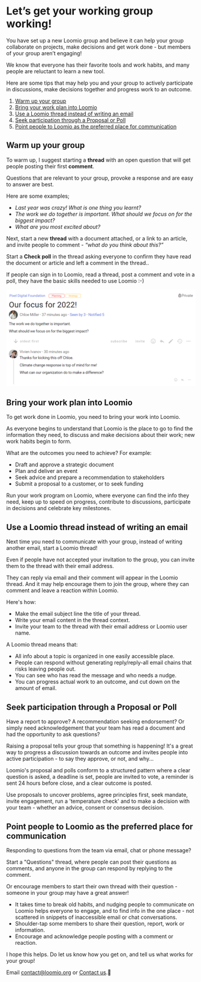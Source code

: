 # Let’s get your working group working!

You have set up a new Loomio group and believe it can help your group collaborate on projects, make decisions and get work done - but members of your group aren’t engaging!

We know that everyone has their favorite tools and work habits, and many people are reluctant to learn a new tool.

Here are some tips that may help you and your group to actively participate in discussions,  make decisions together and progress work to an outcome.

1. [Warm up your group](#warm-up-your-group)
2. [Bring your work plan into Loomio](#bring-your-work-plan-into-loomio)
3. [Use a Loomio thread instead of writing an email](#use-a-loomio-thread-instead-of-writing-an-email)
4. [Seek participation through a Proposal or Poll](#seek-participation-through-a-proposal-or-poll)
5. [Point people to Loomio as the preferred place for communication](#point-people-to-loomio-as-the-preferred-place-for-communication)

## Warm up your group
To warm up, I suggest starting a **thread** with an open question that will get people posting their first **comment**. 

Questions that are relevant to your group, provoke a response and are easy to answer are best.

Here are some examples;
- *Last year was crazy!  What is one thing you learnt?*
- *The work we do together is important. What should we focus on for the biggest impact?*
- *What are you most excited about?*

Next, start a new **thread** with a document attached, or a link to an article, and invite people to comment - *“what do you think about this?”*

Start a **Check poll** in the thread asking everyone to confirm they have read the document or article and left a comment in the thread..

If people can sign in to Loomio, read a thread, post a comment and vote in a poll, they have the basic skills needed to use Loomio :-)

![](warm_up_your_group.png#width-80)

## Bring your work plan into Loomio

To get work done in Loomio, you need to bring your work into Loomio.

As everyone begins to understand that Loomio is the place to go to find the information they need, to discuss and make decisions about their work; new work habits begin to form.

What are the outcomes you need to achieve? For example:
- Draft and approve a strategic document
- Plan and deliver an event
- Seek advice and prepare a recommendation to stakeholders
- Submit a proposal to a customer, or to seek funding

Run your work program on Loomio, where everyone can find the info they need, keep up to speed on progress, contribute to discussions, participate in decisions and celebrate key milestones.

## Use a Loomio thread instead of writing an email

Next time you need to communicate with your group, instead of writing another email, start a Loomio thread!

Even if people have not accepted your invitation to the group, you can invite them to the thread with their email address. 

They can reply via email and their comment will appear in the Loomio thread.  And it may help encourage them to join the group, where they can comment and leave a reaction within Loomio. 

Here's how:
- Make the email subject line the title of your thread.
- Write your email content in the thread context.
- Invite your team to the thread with their email address or Loomio user name.

A Loomio thread means that:
- All info about a topic is organized in one easily accessible place.
- People can respond without generating reply/reply-all email chains that risks leaving people out.
- You can see who has read the message and who needs a nudge.
- You can progress actual work to an outcome, and cut down on the amount of email.

## Seek participation through a Proposal or Poll 

Have a report to approve? A recommendation seeking endorsement? Or simply need acknowledgement that your team has read a document and had the opportunity to ask questions?

Raising a proposal tells your group that something is happening! It's a great way to progress a discussion towards an outcome and invites people into active participation - to say they approve, or not, and why...

Loomio's proposal and polls conform to a structured pattern where a clear question is asked, a deadline is set, people are invited to vote, a reminder is sent 24 hours before close, and a clear outcome is posted.

Use proposals to uncover problems, agree principles first, seek mandate, invite engagement, run a 'temperature check' and to make a decision with your team - whether an advice, consent or consensus decision.

## Point people to Loomio as the preferred place for communication

Responding to questions from the team via email, chat or phone message? 

Start a "Questions" thread, where people can post their questions as comments, and anyone in the group can respond by replying to the comment.  

Or encourage members to start their own thread with their question - someone in your group may have a great answer!

- It takes time to break old habits, and nudging people to communicate on Loomio helps everyone to engage, and to find info in the one place - not scattered in snippets of inaccessible email or chat conversations.
- Shoulder-tap some members to share their question, report, work or information.
- Encourage and acknowledge people posting with a comment or reaction.

I hope this helps.  Do let us know how you get on, and tell us what works for your group! 

Email contact@loomio.org or [Contact us](https://www.loomio.com/contact).🙂
